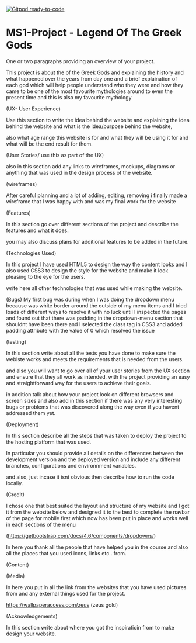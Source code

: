 [![Gitpod ready-to-code](https://img.shields.io/badge/Gitpod-ready--to--code-blue?logo=gitpod)](https://gitpod.io/#https://github.com/manni8436/MS1-Project)

# MS1-Project - Legend Of The Greek Gods

One or two paragraphs providing an overview of your project.

This project is about the of the Greek Gods and explaining 
the history and what happened over the years from day one and a brief
explaination of each god which will help people understand who they were 
and how they came to be one of the most favourite mythologies around to 
even the present time and this is also my favourite mythology 


(UX- User Experience)

Use this section to write the idea behind the website and explaining the idea 
behind the website and what is the idea/purpose behind the website,

also what age range this website is for and what they will be using it for and 
what will be the end result for them.




(User Stories/ use this as part of the UX)

also in this section add any links to wireframes, mockups, diagrams or anything that 
was used in the design process of the website.

(wireframes)

After careful planning and a lot of adding, editing, removing i finally made a
wireframe that I was happy with and was my final work for the website




(Features)

In this section go over different sections of the project and describe the features and what it does.

you may also discuss plans for additional features to be added in the future.



(Technologies Used)

In this project I have used HTML5 to design the way the content looks 
and I also used CSS3 to design the style for the website and make it look pleasing to the eye 
for the users.


write here all other technologies that was used while making the website.




(Bugs)
    My first bug was during when I was doing the dropdown menu because 
    was white border around the outside of my menu items and I tried loads 
    of different ways to resolve it with no luck until I inspected the pages 
    and found out that there was padding in the dropdown-menu section that 
    shouldnt have been there and I selected the class tag in CSS3 and 
    added padding attribute with the value of 0 which resolved the issue



(testing)

In this section write about all the tests you have done to make sure 
the webiste works and meets the requirements that is needed from the
users.

and also you will want to go over all of your user stories 
from the UX section and ensure that they all work as intended, 
with the project providing an easy and straightforward way 
for the users to achieve their goals.


in addition talk about how your project look on different browsers 
and screen sizes and also add in this section if there was any very 
interesting bugs or problems that was discovered along the way even 
if you havent addressed them yet.

(Deployment)

In this section describe all the steps that was taken to deploy the 
project to the hosting platform that was used.

In particular you should provide all details on the differences 
between the development version and the deployed version and include
any different branches, configurations and environnment variables.

and also, just incase it isnt obvious then describe how to run the
code locally.

(Credit)

I chose one that best suited the layout and structure of my website and 
I got it from the website below and designed it to the best to complete 
the navbar of the page for mobile first which now has been put in place 
and works well in each sections of the menu

(https://getbootstrap.com/docs/4.6/components/dropdowns/) 




In here you thank all the people that have helped you in the course
and also all the places that you used icons, links etc.. from.


(Content)



(Media)

In here you put in all the link from the websites that you have 
used pictures from and any external things used for the project.

https://wallpaperaccess.com/zeus (zeus gold)




(Acknowledgements)

In this section write about where you got the inspiratioin from 
to make design your website.


